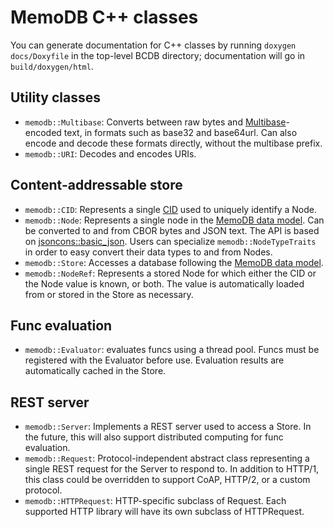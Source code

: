 # MemoDB C++ classes

You can generate documentation for C++ classes by running `doxygen
docs/Doxyfile` in the top-level BCDB directory; documentation will go in
`build/doxygen/html`.

## Utility classes

- `memodb::Multibase`: Converts between raw bytes and [Multibase]-encoded text,
  in formats such as base32 and base64url. Can also encode and decode these
  formats directly, without the multibase prefix.
- `memodb::URI`: Decodes and encodes URIs.

## Content-addressable store

- `memodb::CID`: Represents a single [CID] used to uniquely identify a Node.
- `memodb::Node`: Represents a single node in the [MemoDB data model]. Can be
  converted to and from CBOR bytes and JSON text. The API is based on
  [jsoncons::basic_json]. Users can specialize `memodb::NodeTypeTraits` in
  order to easy convert their data types to and from Nodes.
- `memodb::Store`: Accesses a database following the [MemoDB data model].
- `memodb::NodeRef`: Represents a stored Node for which either the CID or the
  Node value is known, or both. The value is automatically loaded from or
  stored in the Store as necessary.

## Func evaluation

- `memodb::Evaluator`: evaluates funcs using a thread pool. Funcs must be
  registered with the Evaluator before use. Evaluation results are
  automatically cached in the Store.

## REST server

- `memodb::Server`: Implements a REST server used to access a Store. In the
  future, this will also support distributed computing for func evaluation.
- `memodb::Request`: Protocol-independent abstract class representing a single
  REST request for the Server to respond to. In addition to HTTP/1, this class
  could be overridden to support CoAP, HTTP/2, or a custom protocol.
- `memodb::HTTPRequest`: HTTP-specific subclass of Request. Each supported HTTP
  library will have its own subclass of HTTPRequest.

[CID]: https://github.com/multiformats/cid
[jsoncons::basic_json]: https://github.com/danielaparker/jsoncons/blob/master/include/jsoncons/basic_json.hpp
[MemoDB data model]: ./data-model.md
[MemoDB JSON]: ./json.md
[Multibase]: https://github.com/multiformats/multibase
